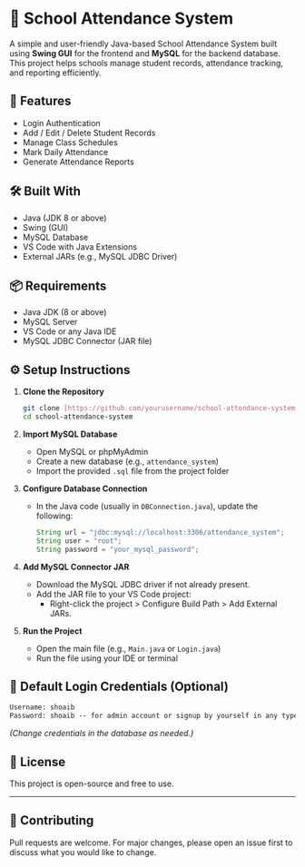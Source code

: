 # 🏫 School Attendance System

A simple and user-friendly Java-based School Attendance System built using **Swing GUI** for the frontend and **MySQL** for the backend database. This project helps schools manage student records, attendance tracking, and reporting efficiently.

## 🚀 Features

- Login Authentication
- Add / Edit / Delete Student Records
- Manage Class Schedules
- Mark Daily Attendance
- Generate Attendance Reports

## 🛠️ Built With

- Java (JDK 8 or above)
- Swing (GUI)
- MySQL Database
- VS Code with Java Extensions
- External JARs (e.g., MySQL JDBC Driver)

## 📦 Requirements

- Java JDK (8 or above)
- MySQL Server
- VS Code or any Java IDE
- MySQL JDBC Connector (JAR file)

## ⚙️ Setup Instructions

1. **Clone the Repository**
   ```bash
   git clone [https://github.com/yourusername/school-attendance-system.git](https://github.com/ShoaibAhmed72/school_attendance_system/tree/main)
   cd school-attendance-system
   ```

2. **Import MySQL Database**
   - Open MySQL or phpMyAdmin
   - Create a new database (e.g., `attendance_system`)
   - Import the provided `.sql` file from the project folder

3. **Configure Database Connection**
   - In the Java code (usually in `DBConnection.java`), update the following:
     ```java
     String url = "jdbc:mysql://localhost:3306/attendance_system";
     String user = "root";
     String password = "your_mysql_password";
     ```

4. **Add MySQL Connector JAR**
   - Download the MySQL JDBC driver if not already present.
   - Add the JAR file to your VS Code project:
     - Right-click the project > Configure Build Path > Add External JARs.

5. **Run the Project**
   - Open the main file (e.g., `Main.java` or `Login.java`)
   - Run the file using your IDE or terminal

## 🔐 Default Login Credentials (Optional)

```txt
Username: shoaib
Password: shoaib -- for admin account or signup by yourself in any type of account.
```

*(Change credentials in the database as needed.)*

## 📄 License

This project is open-source and free to use.

---

## 🙌 Contributing

Pull requests are welcome. For major changes, please open an issue first to discuss what you would like to change.
